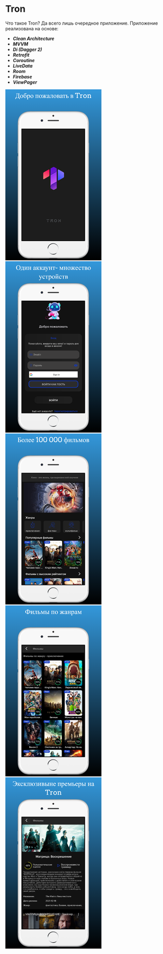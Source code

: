 # Tron
Что такое Tron? Да всего лишь очередное приложение.
Приложение реализована на основе:
* **_Clean Architecture_**
* **_MVVM_**
* **_Di (Dagger 2)_**
* **_Retrofit_**
* **_Coroutine_**
* **_LiveData_**
* **_Room_**
* **_Firebase_**
* **_ViewPager_**

<div id="banner">
    <div class="inline-block">
 <img src="screenshot/screenshot_1.png" width="300"/>
<img src="screenshot/screenshot_2.png" width="300"/>
<img src="screenshot/screenshot_3.png" width="300"/>
<img src="screenshot/screenshot_4.png" width="300"/>
<img src="screenshot/screenshot_6.png" width="300"/>
    </div>

</div>
